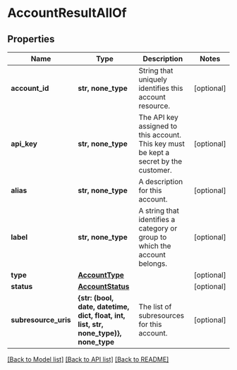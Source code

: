 # AccountResultAllOf

## Properties
Name | Type | Description | Notes
------------ | ------------- | ------------- | -------------
**account_id** | **str, none_type** | String that uniquely identifies this account resource. | [optional] 
**api_key** | **str, none_type** | The API key assigned to this account. This key must be kept a secret by the customer. | [optional] 
**alias** | **str, none_type** | A description for this account. | [optional] 
**label** | **str, none_type** | A string that identifies a category or group to which the account belongs. | [optional] 
**type** | [**AccountType**](AccountType.md) |  | [optional] 
**status** | [**AccountStatus**](AccountStatus.md) |  | [optional] 
**subresource_uris** | **{str: (bool, date, datetime, dict, float, int, list, str, none_type)}, none_type** | The list of subresources for this account. | [optional] 

[[Back to Model list]](../README.md#documentation-for-models) [[Back to API list]](../README.md#documentation-for-api-endpoints) [[Back to README]](../README.md)


